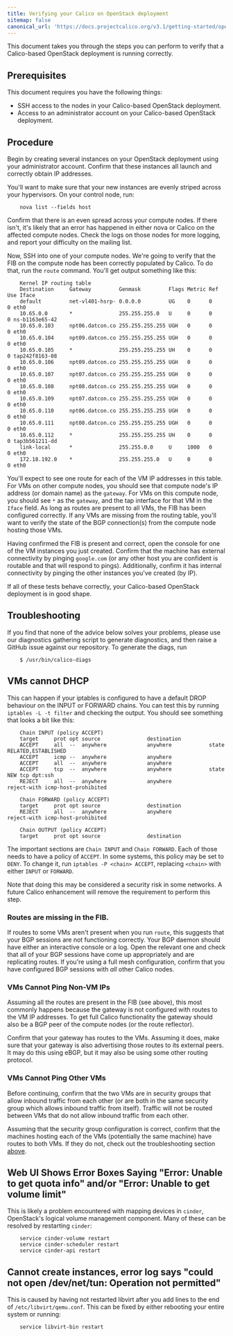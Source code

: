 ```yaml
---
title: Verifying your Calico on OpenStack deployment
sitemap: false 
canonical_url: 'https://docs.projectcalico.org/v3.1/getting-started/openstack/verification'
---
```


This document takes you through the steps you can perform to verify that
a Calico-based OpenStack deployment is running correctly.

## Prerequisites

This document requires you have the following things:

-   SSH access to the nodes in your Calico-based OpenStack deployment.
-   Access to an administrator account on your Calico-based
    OpenStack deployment.

## Procedure

Begin by creating several instances on your OpenStack deployment using
your administrator account. Confirm that these instances all launch and
correctly obtain IP addresses.

You'll want to make sure that your new instances are evenly striped
across your hypervisors. On your control node, run:

```
    nova list --fields host
```

Confirm that there is an even spread across your compute nodes. If there
isn't, it's likely that an error has happened in either nova or Calico
on the affected compute nodes. Check the logs on those nodes for more
logging, and report your difficulty on the mailing list.

Now, SSH into one of your compute nodes. We're going to verify that the
FIB on the compute node has been correctly populated by Calico. To do
that, run the `route` command. You'll get output something like this:

```
    Kernel IP routing table
    Destination     Gateway         Genmask         Flags Metric Ref    Use Iface
    default         net-vl401-hsrp- 0.0.0.0         UG    0      0        0 eth0
    10.65.0.0       *               255.255.255.0   U     0      0        0 ns-b1163e65-42
    10.65.0.103     npt06.datcon.co 255.255.255.255 UGH   0      0        0 eth0
    10.65.0.104     npt09.datcon.co 255.255.255.255 UGH   0      0        0 eth0
    10.65.0.105     *               255.255.255.255 UH    0      0        0 tap242f8163-08
    10.65.0.106     npt09.datcon.co 255.255.255.255 UGH   0      0        0 eth0
    10.65.0.107     npt07.datcon.co 255.255.255.255 UGH   0      0        0 eth0
    10.65.0.108     npt08.datcon.co 255.255.255.255 UGH   0      0        0 eth0
    10.65.0.109     npt07.datcon.co 255.255.255.255 UGH   0      0        0 eth0
    10.65.0.110     npt06.datcon.co 255.255.255.255 UGH   0      0        0 eth0
    10.65.0.111     npt08.datcon.co 255.255.255.255 UGH   0      0        0 eth0
    10.65.0.112     *               255.255.255.255 UH    0      0        0 tap3b561211-dd
    link-local      *               255.255.0.0     U     1000   0        0 eth0
    172.18.192.0    *               255.255.255.0   U     0      0        0 eth0
```

You'll expect to see one route for each of the VM IP addresses in this
table. For VMs on other compute nodes, you should see that compute
node's IP address (or domain name) as the `gateway`. For VMs on this
compute node, you should see `*` as the `gateway`, and the tap interface
for that VM in the `Iface` field. As long as routes are present to all
VMs, the FIB has been configured correctly. If any VMs are missing from
the routing table, you'll want to verify the state of the BGP
connection(s) from the compute node hosting those VMs.

Having confirmed the FIB is present and correct, open the console for
one of the VM instances you just created. Confirm that the machine has
external connectivity by pinging `google.com` (or any other host you are
confident is routable and that will respond to pings). Additionally,
confirm it has internal connectivity by pinging the other instances
you've created (by IP).

If all of these tests behave correctly, your Calico-based OpenStack
deployment is in good shape.

## Troubleshooting

If you find that none of the advice below solves your problems, please
use our diagnostics gathering script to generate diagnostics, and then
raise a GitHub issue against our repository. To generate the diags, run

```
    $ /usr/bin/calico-diags
```

VMs cannot DHCP
---------------

This can happen if your iptables is configured to have a default DROP
behaviour on the INPUT or FORWARD chains. You can test this by running
`iptables -L -t filter` and checking the output. You should see
something that looks a bit like this:

```
    Chain INPUT (policy ACCEPT)
    target     prot opt source               destination
    ACCEPT     all  --  anywhere             anywhere            state RELATED,ESTABLISHED
    ACCEPT     icmp --  anywhere             anywhere
    ACCEPT     all  --  anywhere             anywhere
    ACCEPT     tcp  --  anywhere             anywhere            state NEW tcp dpt:ssh
    REJECT     all  --  anywhere             anywhere            reject-with icmp-host-prohibited

    Chain FORWARD (policy ACCEPT)
    target     prot opt source               destination
    REJECT     all  --  anywhere             anywhere            reject-with icmp-host-prohibited

    Chain OUTPUT (policy ACCEPT)
    target     prot opt source               destination
```

The important sections are `Chain INPUT` and `Chain FORWARD`. Each of
those needs to have a policy of `ACCEPT`. In some systems, this policy
may be set to `DENY`. To change it, run `iptables -P <chain> ACCEPT`,
replacing `<chain>` with either `INPUT` or `FORWARD`.

Note that doing this may be considered a security risk in some networks.
A future Calico enhancement will remove the requirement to perform this
step.

### Routes are missing in the FIB.

If routes to some VMs aren't present when you run `route`, this suggests
that your BGP sessions are not functioning correctly. Your BGP daemon
should have either an interactive console or a log. Open the relevant
one and check that all of your BGP sessions have come up appropriately
and are replicating routes. If you're using a full mesh configuration,
confirm that you have configured BGP sessions with *all* other Calico
nodes.

### VMs Cannot Ping Non-VM IPs

Assuming all the routes are present in the FIB (see above), this most
commonly happens because the gateway is not configured with routes to
the VM IP addresses. To get full Calico functionality the gateway should
also be a BGP peer of the compute nodes (or the route reflector).

Confirm that your gateway has routes to the VMs. Assuming it does, make
sure that your gateway is also advertising those routes to its external
peers. It may do this using eBGP, but it may also be using some other
routing protocol.

### VMs Cannot Ping Other VMs

Before continuing, confirm that the two VMs are in security groups that
allow inbound traffic from each other (or are both in the same security
group which allows inbound traffic from itself). Traffic will not be
routed between VMs that do not allow inbound traffic from each other.

Assuming that the security group configuration is correct, confirm that
the machines hosting each of the VMs (potentially the same machine) have
routes to both VMs. If they do not, check out the troubleshooting
section [above](#routes-are-missing-in-the-fib).

Web UI Shows Error Boxes Saying "Error: Unable to get quota info" and/or "Error: Unable to get volume limit"
------------------------------------------------------------------------------------------------------------

This is likely a problem encountered with mapping devices in `cinder`,
OpenStack's logical volume management component. Many of these can be
resolved by restarting `cinder`:

```
    service cinder-volume restart
    service cinder-scheduler restart
    service cinder-api restart
```

Cannot create instances, error log says "could not open /dev/net/tun: Operation not permitted"
----------------------------------------------------------------------------------------------

This is caused by having not restarted libvirt after you add lines to
the end of `/etc/libvirt/qemu.conf`. This can be fixed by either
rebooting your entire system or running:

```
    service libvirt-bin restart
```
